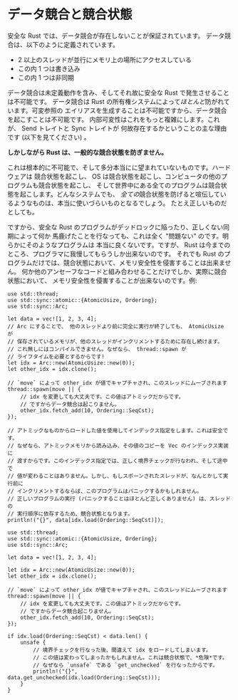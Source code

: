 <!--
# Data Races and Race Conditions
-->

# データ競合と競合状態

<!--
Safe Rust guarantees an absence of data races, which are defined as:
-->

安全な Rust では、データ競合が存在しないことが保証されています。
データ競合は、以下のように定義されています。

<!--
* two or more threads concurrently accessing a location of memory
* one of them is a write
* one of them is unsynchronized
-->

* 2 以上のスレッドが並行にメモリ上の場所にアクセスしている
* この内 1 つは書き込み
* この内 1 つは非同期

<!--
A data race has Undefined Behavior, and is therefore impossible to perform
in Safe Rust. Data races are *mostly* prevented through rust's ownership system:
it's impossible to alias a mutable reference, so it's impossible to perform a
data race. Interior mutability makes this more complicated, which is largely why
we have the Send and Sync traits (see below).
-->

データ競合は未定義動作を含み、そしてそれ故に安全な Rust で発生させることは不可能です。
データ競合は Rust の所有権システムによって*ほとんど*防がれています。可変参照の
エイリアスを生成することは不可能ですから、データ競合を起こすことは不可能です。
内部可変性はこれをもっと複雑にします。これが、 Send トレイトと Sync トレイトが
何故存在するかということの主な理由です (以下を見てください) 。

<!--
**However Rust does not prevent general race conditions.**
-->

**しかしながら Rust は、一般的な競合状態を防ぎません。**

<!--
This is pretty fundamentally impossible, and probably honestly undesirable. Your
hardware is racy, your OS is racy, the other programs on your computer are racy,
and the world this all runs in is racy. Any system that could genuinely claim to
prevent *all* race conditions would be pretty awful to use, if not just
incorrect.
-->

これは根本的に不可能で、そして多分本当にに望まれていないものです。ハードウェアは
競合状態を起こし、 OS は競合状態を起こし、コンピュータの他のプログラムも競合状態を起こし、
そして世界中にある全てのプログラムは競合状態を起こします。どんなシステムでも、
*全ての*競合状態を防げると喧伝しているようなものは、本当に使いづらいものとなるでしょう。
たとえ正しいものだとしても。

<!--
So it's perfectly "fine" for a Safe Rust program to get deadlocked or do
something nonsensical with incorrect synchronization. Obviously such a program
isn't very good, but Rust can only hold your hand so far. Still, a race
condition can't violate memory safety in a Rust program on its own. Only in
conjunction with some other unsafe code can a race condition actually violate
memory safety. For instance:
-->

ですから、安全な Rust のプログラムがデッドロックに陥ったり、正しくない同期によって何か
馬鹿げたことを行なっても、これは全く "問題ない" のです。明らかにそのようなプログラムは
本当に良くないです。ですが、 Rust は今までのところ、プログラマに我慢してもらうしか出来ないのです。
それでも Rust のプログラムだけでは、競合状態において、メモリ安全性を侵害することは出来ません。
何か他のアンセーフなコードと組み合わせることだけでしか、実際に競合状態において、
メモリ安全性を侵害することが出来ないのです。例:

```rust,no_run
use std::thread;
use std::sync::atomic::{AtomicUsize, Ordering};
use std::sync::Arc;

let data = vec![1, 2, 3, 4];
// Arc にすることで、 他のスレッドより前に完全に実行が終了しても、 AtomicUsize が
// 保存されているメモリが、他のスレッドがインクリメントするために存在し続けます。
// これ無しにはコンパイルできません。なぜなら、 thread::spawn が
// ライフタイムを必要とするからです!
let idx = Arc::new(AtomicUsize::new(0));
let other_idx = idx.clone();

// `move` によって other_idx が値でキャプチャされ、このスレッドにムーブされます
thread::spawn(move || {
    // idx を変更しても大丈夫です。この値はアトミックだからです。
    // ですからデータ競合は起こりません。
    other_idx.fetch_add(10, Ordering::SeqCst);
});

// アトミックなものからロードした値を使用してインデックス指定をします。これは安全です。
// なぜなら、アトミックメモリから読み込み、その値のコピーを Vec のインデックス実装に
// 渡すからです。このインデックス指定では、正しく境界チェックが行なわれ、そして途中で
// 値が変わることはありません。しかし、もしスポーンされたスレッドが、なんとかして実行前に
// インクリメントするならば、このプログラムはパニックするかもしれません。
// 正しいプログラムの実行 (パニックすることはほとんど正しくありません) は、スレッドの
// 実行順序に依存するため、競合状態となります。
println!("{}", data[idx.load(Ordering::SeqCst)]);
```

```rust,no_run
use std::thread;
use std::sync::atomic::{AtomicUsize, Ordering};
use std::sync::Arc;

let data = vec![1, 2, 3, 4];

let idx = Arc::new(AtomicUsize::new(0));
let other_idx = idx.clone();

// `move` によって other_idx が値でキャプチャされ、このスレッドにムーブされます
thread::spawn(move || {
    // idx を変更しても大丈夫です。この値はアトミックだからです。
    // ですからデータ競合起こりません。
    other_idx.fetch_add(10, Ordering::SeqCst);
});

if idx.load(Ordering::SeqCst) < data.len() {
    unsafe {
        // 境界チェックを行なった後、間違えて idx をロードしてしまいます。
        // この値は変わってしまったかもしれません。これは競合状態で、*危険*です。
        // なぜなら `unsafe` である `get_unchecked` を行なったからです。
        println!("{}", data.get_unchecked(idx.load(Ordering::SeqCst)));
    }
}
```
